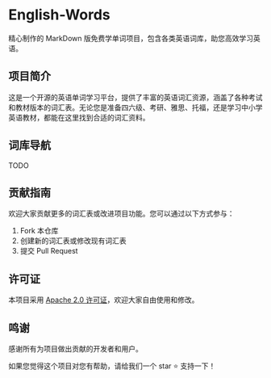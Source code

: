 # English-Words

精心制作的 MarkDown 版免费学单词项目，包含各类英语词库，助您高效学习英语。

## 项目简介
这是一个开源的英语单词学习平台，提供了丰富的英语词汇资源，涵盖了各种考试和教材版本的词汇表。无论您是准备四六级、考研、雅思、托福，还是学习中小学英语教材，都能在这里找到合适的词汇资料。


## 词库导航

TODO

## 贡献指南
欢迎大家贡献更多的词汇表或改进项目功能。您可以通过以下方式参与：
1. Fork 本仓库
2. 创建新的词汇表或修改现有词汇表
3. 提交 Pull Request

## 许可证
本项目采用 [Apache 2.0 许可证](LICENSE)，欢迎大家自由使用和修改。

## 鸣谢
感谢所有为项目做出贡献的开发者和用户。

如果您觉得这个项目对您有帮助，请给我们一个 star ⭐️ 支持一下！